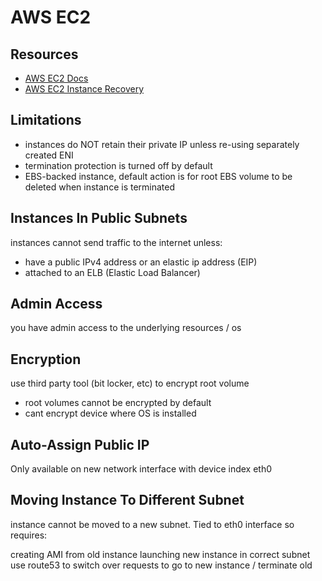 # AWS EC2

## Resources

- [AWS EC2 Docs](https://docs.aws.amazon.com/AWSEC2/latest/UserGuide/concepts.html)
- [AWS EC2 Instance Recovery](https://docs.aws.amazon.com/AWSEC2/latest/UserGuide/ec2-instance-recover.html)

## Limitations

- instances do NOT retain their private IP unless re-using separately created ENI
- termination protection is turned off by default
- EBS-backed instance, default action is for root EBS volume to be deleted
  when instance is terminated

## Instances In Public Subnets

instances cannot send traffic to the internet unless:

- have a public IPv4 address or an elastic ip address (EIP)
- attached to an ELB (Elastic Load Balancer)

## Admin Access

you have admin access to the underlying resources / os

## Encryption

use third party tool (bit locker, etc) to encrypt root volume

- root volumes cannot be encrypted by default
- cant encrypt device where OS is installed

## Auto-Assign Public IP

Only available on new network interface with device index eth0

## Moving Instance To Different Subnet

instance cannot be moved to a new subnet. Tied to eth0 interface so requires:

creating AMI from old instance
launching new instance in correct subnet
use route53 to switch over requests to go to new instance / terminate old
